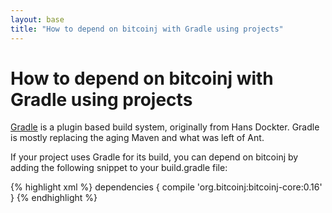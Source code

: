 ```yaml
---
layout: base
title: "How to depend on bitcoinj with Gradle using projects"
---
```


# How to depend on bitcoinj with Gradle using projects

[Gradle](https://gradle.org/) is a plugin based build system, originally from Hans Dockter. Gradle is mostly replacing the aging Maven and what was left of Ant.

If your project uses Gradle for its build, you can depend on bitcoinj by adding the following snippet to your build.gradle file:

{% highlight xml %}
dependencies {
    compile 'org.bitcoinj:bitcoinj-core:0.16'
}
{% endhighlight %}
